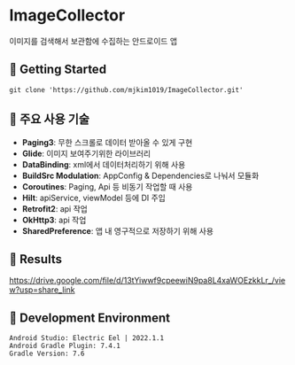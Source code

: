 # ImageCollector
이미지를 검색해서 보관함에 수집하는 안드로이드 앱

## 📌 Getting Started
```
git clone 'https://github.com/mjkim1019/ImageCollector.git'
```

## 📌 주요 사용 기술
- **Paging3**: 무한 스크롤로 데이터 받아올 수 있게 구현
- **Glide**: 이미지 보여주기위한 라이브러리
- **DataBinding**: xml에서 데이터처리하기 위해 사용
- **BuildSrc Modulation**: AppConfig & Dependencies로 나눠서 모듈화
- **Coroutines**: Paging, Api 등 비동기 작업할 때 사용
- **Hilt**: apiService, viewModel 등에 DI 주입
- **Retrofit2**: api 작업
- **OkHttp3**: api 작업
- **SharedPreference**: 앱 내 영구적으로 저장하기 위해 사용

## 📌 Results
https://drive.google.com/file/d/13tYiwwf9cpeewiN9pa8L4xaWOEzkkLr_/view?usp=share_link

## 📌 Development Environment
```
Android Studio: Electric Eel | 2022.1.1 
Android Gradle Plugin: 7.4.1 
Gradle Version: 7.6
```

